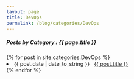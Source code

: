 ```yaml
---
layout: page
title: DevOps
permalink: /blog/categories/DevOps
---
```

 
<h5> Posts by Category : {{ page.title }} </h5>

<div class="card">
<!-- Change the category here -->
{% for post in site.categories.DevOps %}
 <li class="category-posts"><span>{{ post.date | date_to_string }}</span> &nbsp; <a href="{{ post.url }}">{{ post.title }}</a></li>
{% endfor %}
</div>